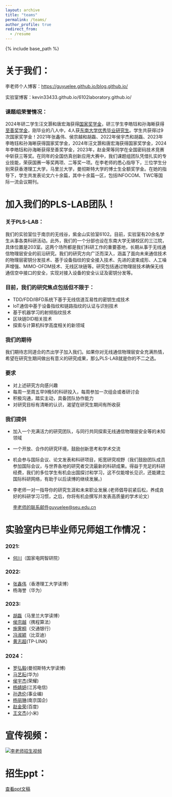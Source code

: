 ```yaml
---
layout: archive
title: "teams"
permalink: /teams/
author_profile: true
redirect_from:
  - /resume
---
```



{% include base_path %}


# 关于我们：
李老师个人博客：https://guyuelee.github.io/blog.github.io/

实验室博客：kevin33433.github.io/6102laboratory.github.io/

### 课题组荣誉情况：

2024年研二学生汪文灏和唐宏海获得[国家奖学金](https://kevin33433.github.io/6102laboratory.github.io/%E5%AD%A6%E7%94%9F/award8.html)，研三学生李皓钰和孙海晰获得[至善奖学金](https://kevin33433.github.io/6102laboratory.github.io/%E5%AD%A6%E7%94%9F/award9.html)，刚毕业的八人中，4人获[东南大学优秀毕业研究生](https://kevin33433.github.io/6102laboratory.github.io/%E5%AD%A6%E7%94%9F/award7.html)。学生共获得过9次国家奖学金！2021年张鑫伟、侯宗越和胡磊、2022年侯宇杰和胡磊、2023年李皓钰和孙海晰获得国家奖学金，2024年汪文灏和唐宏海获得国家奖学金，2024年李皓钰和孙海晰获得至善奖学金，2023年，赵金荣等同学在全国密码技术竞赛中斩获三等奖。在同年的全国仿真创新应用大赛中，我们课题组团队凭借扎实的专业技能，荣获国赛一等奖两项、二等奖一项。在李老师的悉心指导下，三位学生分别荣获香港理工大学，马里兰大学，曼彻斯特大学的博士生全额奖学金。在她的指导下，学生共发表论文六十余篇，其中十余篇一区，包括INFOCOM、TWC等国际一流会议期刊。

# 加入我们的PLS-LAB团队！
###  关于PLS-LAB：

我们的实验室位于南京的无线谷，紫金山实验室6102。目前，实验室有20余名学生从事各类科研活动。此外，我们的一个分部也设在东南大学无锡校区的三江院，具体位置是203室。这两个场所都是我们科研工作的重要基地，长期从事于无线通信物理层安全的前沿研究。我们的研究方向广泛而深入，涵盖了面向未来通信技术的物理层密钥分发技术、基于设备指纹的安全接入技术、先进的波束成形、人工噪声增强、MIMO-OFDM技术、无线区块链等。研究包括通过物理层技术确保无线通信空中接口的安全，实现对接入设备的安全认证及密钥分发等。
### 目前，我们的研究焦点包括但不限于：
- TDD/FDD/IBFD系统下基于无线信道互易性的密钥生成技术
- IoT通信中基于设备指纹和链路指纹的认证与识别技术
- 基于机器学习的射频指纹技术
- 区块链DID相关技术
- 探索与计算机科学高度相关的新领域
  
### 我们的期待
我们期待志同道合的杰出学子加入我们。如果你对无线通信物理层安全充满热情，希望在研究生期间做出有意义的研究成果，那么PLS-LAB就是你的不二之选。
### 要求
- 对上述研究方向感兴趣
- 每周一至周五早9晚5的科研投入，每周参加一次组会或者研讨会
- 积极沟通，踏实主动，具备团队协作能力
- 对研究目标有清晰的认识，渴望在研究生期间有所收获
### 我们提供
- 加入一个充满活力的研究团队，与同行共同探索无线通信物理层安全等的未知领域
- 一个开放、合作的研究环境，鼓励创新思考和学术交流
- 机会参与国际会议、论文发表和科研项目，拓宽研究视野（我们鼓励团队成员参加国际会议，与世界各地的研究者交流最新的科研成果。得益于充足的科研经费，我们的多位学生有机会出国探讨和学习，这不仅能增长见识，还能建立国际科研网络，有助于以后读博的继续发展。)
- 李老师一对一指导你的研究生涯和未来职业发展.(老师倡导前紧后松，养成良好的科研学习习惯，之后，你将有机会撰写并发表高质量的学术论文）

  李老师的联系邮件guyuelee@seu.edu.cn



# 实验室内已毕业师兄师姐工作情况：
### 2021:
- [何川](https://kevin33433.github.io/6102laboratory.github.io/children/hechuan.html)（国家电网智研院）
### 2022:
- [张鑫伟](https://xinweizhang1998.github.io/xinweizhang.github.io/)（香港理工大学读博）
- 杨海誉（华为）
### 2023:
- [胡磊](https://kevin33433.github.io/6102laboratory.github.io/children/hulei.html)（马里兰大学读博）
- [侯宗越](https://kevin33433.github.io/6102laboratory.github.io/children/houzongyue.html)（携程算法）
- [施霁桐](https://kevin33433.github.io/6102laboratory.github.io/children/shijitong.html)（交通银行）
- [冯淑颖](https://kevin33433.github.io/6102laboratory.github.io/children/fengshuying.html)（比亚迪）
- [黄志超](https://kevin33433.github.io/6102laboratory.github.io/children/huangzhichao.html)(TP-LINK)
### 2024：
- [罗弘毅](https://hongyiluo.github.io/)(曼彻斯特大学读博)
- [马艺耘](https://kevin33433.github.io/6102laboratory.github.io/children/mayiyun.html)(华为)
- [侯宇杰](https://kevin33433.github.io/6102laboratory.github.io/children/houyujie.html)(荣耀)
- [杨婧妍](https://kevin33433.github.io/6102laboratory.github.io/children/yangjingyan.html)(江苏电信)
- [孙逸伦](https://sunyl1123.github.io/6102laboratory.github.io/sunyilun.html)(事业编)
- [杨丽琳]()(南京国企)
- [赵金荣](https://kevin33433.github.io/6102laboratory.github.io/children/zhaojinrong.html)(百度)
- [王文杰]()(小米)

# 宣传视频：
[![李老师招生视频](https://img.zcool.cn/community/011e715be5a375a80121ab5dcb09b4.jpg?x-oss-process=image/format,webp)](https://meeting.tencent.com/user-center/shared-record-info?id=mEsNeJTGwn71xblA3Y_brTXHnBrwDHc53o-yLcsOaBw&is-single=false&record_type=3&from=3)
# 招生ppt：
[查看ppt文稿](https://github.com/GuyueLee/blog.github.io/blob/master/files/%E6%8B%9B%E7%94%9F2024.pptx)





  
